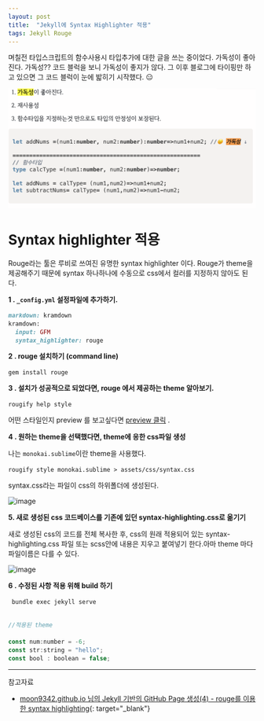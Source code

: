 ```yaml
---
layout: post
title:  "Jekyll에 Syntax Highlighter 적용"
tags: Jekyll Rouge
---
```



며칠전 타입스크립트의 함수사용시 타입추가에 대한 글을 쓰는 중이었다. 가독성이 좋아진다. 가독성?? 코드 블럭을 보니 가독성이 좋지가 않다. 그 이후 블로그에 타이핑만 하고 있으면 그 코드 블럭이 눈에 밟히기 시작했다. 😑   

![image](/assets/readerable.png)



# Syntax highlighter 적용

Rouge라는 툴은 루비로 쓰여진 유명한  syntax highlighter 이다. Rouge가 theme을 제공해주기 때문에 syntax 하나하나에 수동으로 css에서 컬러를 지정하지 않아도 된다. 

**1 . ```_config.yml``` 설정파일에 추가하기.**

```ruby 
markdown: kramdown
kramdown:
  input: GFM
  syntax_highlighter: rouge
```

**2 . rouge 설치하기 (command line)**

```gem install rouge```

**3 . 설치가 성공적으로 되었다면, rouge 에서 제공하는 theme 알아보기.**

```rougify help style ```

어떤 스타일인지 preview 를 보고싶다면 [preview 클릭](https://spsarolkar.github.io/rouge-theme-preview/) .

**4 . 원하는 theme을 선택했다면, theme에 응한 css파일 생성**

나는 ```monokai.sublime```이란 theme을 사용했다. 

`rougify style monokai.sublime > assets/css/syntax.css`

syntax.css라는 파일이 css의 하위폴더에 생성된다.   

![image](/assets/scssfile.png) 

**5. 새로 생성된 css 코드베이스를 기존에 있던 syntax-highlighting.css로 옮기기**

새로 생성된 css의 코드를 전체 복사한 후, css의 원래 적용되어 있는 syntax-highlighting.css 파일 또는 scss안에 내용은 지우고 붙여넣기 한다.아마 theme 마다 파일이름은 다를 수 있다.

![image](/assets/scssfile1.png) 

**6 . 수정된 사항 적용 위해 build 하기**  

``` bundle exec jekyll serve```

```javascript

//적용된 theme 

const num:number = -6;
const str:string = "hello";
const bool : boolean = false;

```

---

참고자료

* [moon9342.github.io 님의 Jekyll 기반의 GitHub Page 생성(4) - rouge를 이용한 syntax highlighting](https://moon9342.github.io/jekyll-rouge){: target="_blank"}
